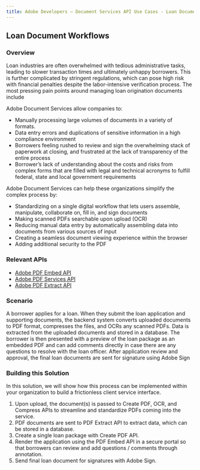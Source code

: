 ```yaml
---
title: Adobe Developers — Document Services API Use Cases - Loan Document Workflows
---
```


## Loan Document Workflows

### Overview

Loan industries are often overwhelmed with tedious administrative tasks, leading to slower transaction times and ultimately unhappy borrowers. This is further complicated by stringent regulations, which can pose high risk with financial penalties despite the labor-intensive verification process. The most pressing pain points around managing loan origination documents include


Adobe Document Services allow companies to:

* Manually processing large volumes of documents in a variety of formats.
* Data entry errors and duplications of sensitive information in a high compliance environment
* Borrowers feeling rushed to review and sign the overwhelming stack of paperwork at closing, and frustrated at the lack of transparency of the entire process
* Borrower’s lack of understanding about the costs and risks from complex forms that are filled with legal and technical acronyms to fulfill federal, state and local government requirements

Adobe Document Services can help these organizations simplify the complex process by:

* Standardizing on a single digital workflow that lets users assemble, manipulate, collaborate on, fill in, and sign documents
* Making scanned PDFs searchable upon upload (OCR)
* Reducing manual data entry by automatically assembling data into documents from various sources of input
* Creating a seamless document viewing experience within the browser
* Adding additional security to the PDF


### Relevant APIs

* [Adobe PDF Embed API](/src/pages/apis/pdf-embed.md)
* [Adobe PDF Services API](/src/pages/apis/pdf-services.md)
* [Adobe PDF Extract API](/src/pages/apis/pdf-extract.md)


###  Scenario

A borrower applies for a loan. When they submit the loan application and supporting documents, the backend system converts uploaded documents to PDF format, compresses the files, and OCRs any scanned PDFs. Data is extracted from the uploaded documents and stored in a database. The borrower is then presented with a preview of the loan package as an embedded PDF and can add comments directly in case there are any questions to resolve with the loan officer. After application review and approval, the final loan documents are sent for signature using Adobe Sign


### Building this Solution

In this solution, we will show how this process can be implemented within your organization to build a frictionless client service interface.

1. Upon upload, the document(s) is passed to Create PDF, OCR, and Compress APIs to streamline and standardize PDFs coming into the service.
2. PDF documents are sent to PDF Extract API to extract data, which can be stored in a database.
3. Create a single loan package with Create PDF API.
4. Render the application using the PDF Embed API in a secure portal so that borrowers can review and add questions / comments through annotation.
5. Send final loan document for signatures with Adobe Sign.